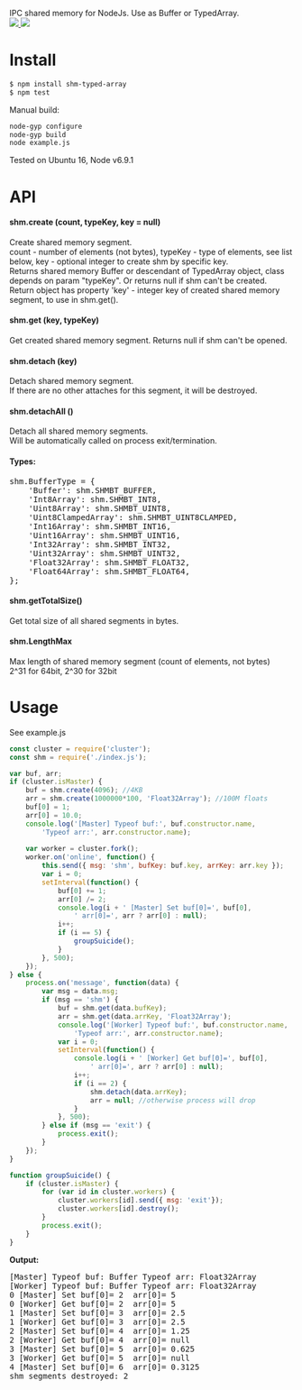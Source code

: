 IPC shared memory for NodeJs. Use as Buffer or TypedArray.<br>
<a href='https://www.npmjs.com/package/shm-typed-array'><img src='https://img.shields.io/npm/v/shm-typed-array.svg' /> <img src='https://travis-ci.org/ukrbublik/shm-typed-array.svg?branch=master' /></a>


# Install
``` bash
$ npm install shm-typed-array
$ npm test
```
Manual build:
``` bash
node-gyp configure
node-gyp build
node example.js
```
Tested on Ubuntu 16, Node v6.9.1

# API

<h4>shm.create (count, typeKey, key = null)</h4>
Create shared memory segment.<br>
count - number of elements (not bytes), typeKey - type of elements, see list below, key - optional integer to create shm by specific key.<br>
Returns shared memory Buffer or descendant of TypedArray object, class depends on param "typeKey". Or returns null if shm can't be created.<br>
Return object has property 'key' - integer key of created shared memory segment, to use in shm.get().

<h4>shm.get (key, typeKey)</h4>
Get created shared memory segment. Returns null if shm can't be opened.

<h4>shm.detach (key)</h4>
Detach shared memory segment.<br>
If there are no other attaches for this segment, it will be destroyed.

<h4>shm.detachAll ()</h4>
Detach all shared memory segments.<br>
Will be automatically called on process exit/termination.

<h4>Types:</h4>
<pre>
shm.BufferType = {
	'Buffer': shm.SHMBT_BUFFER,
	'Int8Array': shm.SHMBT_INT8,
	'Uint8Array': shm.SHMBT_UINT8,
	'Uint8ClampedArray': shm.SHMBT_UINT8CLAMPED,
	'Int16Array': shm.SHMBT_INT16,
	'Uint16Array': shm.SHMBT_UINT16,
	'Int32Array': shm.SHMBT_INT32,
	'Uint32Array': shm.SHMBT_UINT32,
	'Float32Array': shm.SHMBT_FLOAT32, 
	'Float64Array': shm.SHMBT_FLOAT64,
};
</pre>

<h4>shm.getTotalSize()</h4>
Get total size of all shared segments in bytes.

<h4>shm.LengthMax</h4>
Max length of shared memory segment (count of elements, not bytes)<br>
2^31 for 64bit, 2^30 for 32bit

# Usage
See example.js

``` js
const cluster = require('cluster');
const shm = require('./index.js');

var buf, arr;
if (cluster.isMaster) {
	buf = shm.create(4096); //4KB
	arr = shm.create(1000000*100, 'Float32Array'); //100M floats
	buf[0] = 1;
	arr[0] = 10.0;
	console.log('[Master] Typeof buf:', buf.constructor.name, 
		'Typeof arr:', arr.constructor.name);
	
	var worker = cluster.fork();
	worker.on('online', function() {
		this.send({ msg: 'shm', bufKey: buf.key, arrKey: arr.key });
		var i = 0;
		setInterval(function() {
			buf[0] += 1;
			arr[0] /= 2;
			console.log(i + ' [Master] Set buf[0]=', buf[0], 
				' arr[0]=', arr ? arr[0] : null);
			i++;
			if (i == 5) {
				groupSuicide();
			}
		}, 500);
	});	
} else {
	process.on('message', function(data) {
		var msg = data.msg;
		if (msg == 'shm') {
			buf = shm.get(data.bufKey);
			arr = shm.get(data.arrKey, 'Float32Array');
			console.log('[Worker] Typeof buf:', buf.constructor.name, 
				'Typeof arr:', arr.constructor.name);
			var i = 0;
			setInterval(function() {
				console.log(i + ' [Worker] Get buf[0]=', buf[0], 
					' arr[0]=', arr ? arr[0] : null);
				i++;
				if (i == 2) {
					shm.detach(data.arrKey);
					arr = null; //otherwise process will drop
				}
			}, 500);
		} else if (msg == 'exit') {
			process.exit();
		}
	});
}

function groupSuicide() {
	if (cluster.isMaster) {
		for (var id in cluster.workers) {
		    cluster.workers[id].send({ msg: 'exit'});
		    cluster.workers[id].destroy();
		}
		process.exit();
	}
}
```
<b>Output:</b>
<pre>
[Master] Typeof buf: Buffer Typeof arr: Float32Array
[Worker] Typeof buf: Buffer Typeof arr: Float32Array
0 [Master] Set buf[0]= 2  arr[0]= 5
0 [Worker] Get buf[0]= 2  arr[0]= 5
1 [Master] Set buf[0]= 3  arr[0]= 2.5
1 [Worker] Get buf[0]= 3  arr[0]= 2.5
2 [Master] Set buf[0]= 4  arr[0]= 1.25
2 [Worker] Get buf[0]= 4  arr[0]= null
3 [Master] Set buf[0]= 5  arr[0]= 0.625
3 [Worker] Get buf[0]= 5  arr[0]= null
4 [Master] Set buf[0]= 6  arr[0]= 0.3125
shm segments destroyed: 2
</pre>
